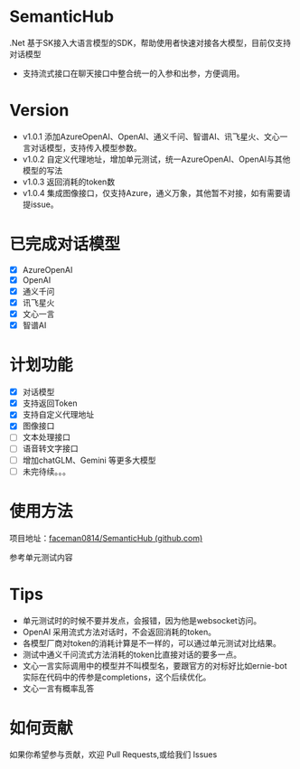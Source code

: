 # SemanticHub

.Net 基于SK接入大语言模型的SDK，帮助使用者快速对接各大模型，目前仅支持对话模型

- 支持流式接口在聊天接口中整合统一的入参和出参，方便调用。

# Version

- v1.0.1 添加AzureOpenAI、OpenAI、通义千问、智谱AI、讯飞星火、文心一言对话模型，支持传入模型参数。
- v1.0.2 自定义代理地址，增加单元测试，统一AzureOpenAI、OpenAI与其他模型的写法
- v1.0.3 返回消耗的token数
- v1.0.4 集成图像接口，仅支持Azure，通义万象，其他暂不对接，如有需要请提issue。

# 已完成对话模型

- [X] AzureOpenAI
- [X] OpenAI
- [X] 通义千问
- [X] 讯飞星火
- [X] 文心一言
- [X] 智谱AI

# 计划功能

- [X] 对话模型
- [X] 支持返回Token
- [X] 支持自定义代理地址
- [X] 图像接口
- [ ] 文本处理接口
- [ ] 语音转文字接口
- [ ] 增加chatGLM、Gemini 等更多大模型
- [ ] 未完待续。。。

# 使用方法

项目地址：[faceman0814/SemanticHub (github.com)](https://github.com/faceman0814/SemanticHub)

参考单元测试内容

# Tips

- 单元测试时的时候不要并发点，会报错，因为他是websocket访问。
- OpenAI 采用流式方法对话时，不会返回消耗的token。
- 各模型厂商对token的消耗计算是不一样的，可以通过单元测试对比结果。
- 测试中通义千问流式方法消耗的token比直接对话的要多一点。
- 文心一言实际调用中的模型并不叫模型名，要跟官方的对标好比如ernie-bot实际在代码中的传参是completions，这个后续优化。
- 文心一言有概率乱答

# 如何贡献

如果你希望参与贡献，欢迎 Pull Requests,或给我们 Issues
